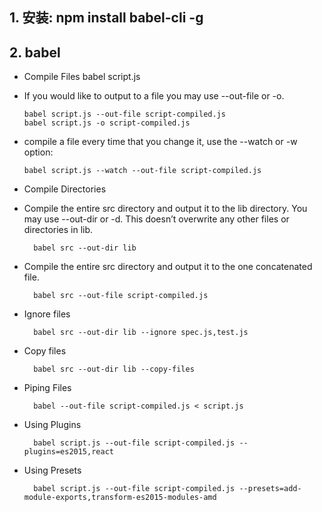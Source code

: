## 1. 安装: npm install babel-cli -g
## 2. babel
* Compile Files
      babel script.js

* If you would like to output to a file you may use --out-file or -o.

      babel script.js --out-file script-compiled.js
      babel script.js -o script-compiled.js

* compile a file every time that you change it, use the --watch or -w option:

      babel script.js --watch --out-file script-compiled.js

* Compile Directories
* Compile the entire src directory and output it to the lib directory. You may use --out-dir or -d. This doesn’t overwrite any other files or directories in lib.

        babel src --out-dir lib

* Compile the entire src directory and output it to the one concatenated file.

        babel src --out-file script-compiled.js


* Ignore files

        babel src --out-dir lib --ignore spec.js,test.js

* Copy files

        babel src --out-dir lib --copy-files

* Piping Files

        babel --out-file script-compiled.js < script.js

* Using Plugins

        babel script.js --out-file script-compiled.js --plugins=es2015,react


* Using Presets

        babel script.js --out-file script-compiled.js --presets=add-module-exports,transform-es2015-modules-amd
